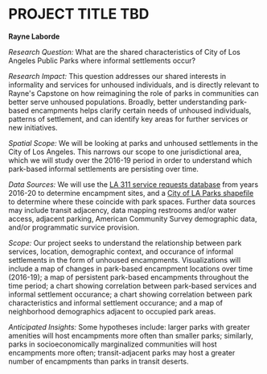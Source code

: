 # PROJECT TITLE TBD
**Rayne Laborde**

*Research Question:* What are the shared characteristics of City of Los Angeles Public Parks where informal settlements occur?

*Research Impact:* This question addresses our shared interests in informality and services for unhoused individuals, and is directly relevant to Rayne's Capstone on how reimagining the role of parks in communities can better serve unhoused populations. Broadly, better understanding park-based encampments helps clarify certain needs of unhoused individuals, patterns of settlement, and can identify key areas for further services or new initiatives. 

*Spatial Scope:* We will be looking at parks and unhoused settlements in the City of Los Angeles. This narrows our scope to one jurisdictional area, which we will study over the 2016-19 period in order to understand which park-based informal settlements are persisting over time.

*Data Sources:*  We will use the [LA 311 service requests database](https://data.lacity.org/A-Well-Run-City/MyLA311-Service-Request-Data-2020/rq3b-xjk8) from years 2016-20 to determine encampment sites, and a [City of LA Parks shapefile](https://data.lacity.org/A-Livable-and-Sustainable-City/Department-of-Recreation-and-Parks-GIS-Map-of-Park/nuub-r4zx) to determine where these coincide with park spaces. Further data sources may include transit adjacency, data mapping restrooms and/or water access, adjacent parking, American Community Survey demographic data, and/or programmatic survice provision.

*Scope:* Our project seeks to understand the relationship between park services, location, demographic context, and occurance of informal settlements in the form of unhoused encampments. Visualizations will include a map of changes in park-based encampment locations over time (2016-19); a map of persistent park-based encampments throughout the time period; a chart showing correlation between park-based services and informal settlement occurance; a chart showing correlation between park characteristics and informal settlement occurance; and a map of neighborhood demographics adjacent to occupied park areas.

*Anticipated Insights:* Some hypotheses include: larger parks with greater amenities will host encampments more often than smaller parks; similarly, parks in socioeconomically marginalized communities will host encampments more often; transit-adjacent parks may host a greater number of encampments than parks in transit deserts.
